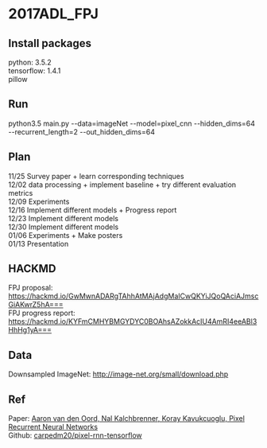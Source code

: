# 2017ADL_FPJ
## Install packages
python: 3.5.2  
tensorflow: 1.4.1  
pillow  

## Run
python3.5 main.py --data=imageNet --model=pixel_cnn --hidden_dims=64 --recurrent_length=2 --out_hidden_dims=64  

## Plan
11/25 Survey paper + learn corresponding techniques  
12/02 data processing + implement baseline + try different evaluation metrics  
12/09 Experiments  
12/16 Implement different models + Progress report  
12/23 Implement different models  
12/30 Implement different models  
01/06 Experiments + Make posters  
01/13 Presentation  

## HACKMD
FPJ proposal: https://hackmd.io/GwMwnADARgTAhhAtMAjAdgMaICwQKYiJQoQAciAJmscGiAKwrZ5hA===  
FPJ progress report: https://hackmd.io/KYFmCMHYBMGYDYC0BOAhsAZokkAcIU4AmRI4eeABl3HhHg1yA===  

## Data
Downsampled ImageNet: http://image-net.org/small/download.php  

## Ref
Paper: [Aaron van den Oord, Nal Kalchbrenner, Koray Kavukcuoglu, Pixel Recurrent Neural Networks](https://arxiv.org/pdf/1601.06759.pdf)  
Github: [carpedm20/pixel-rnn-tensorflow](https://github.com/carpedm20/pixel-rnn-tensorflow)  
